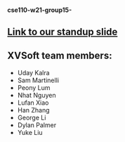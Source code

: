 #### cse110-w21-group15-
## [Link to our standup slide](https://docs.google.com/presentation/d/1CF7MX1Ts6Zjl-tSTK8BTwnwZLjZHEV7Ocm1PnaCiD1k/edit#slide=id.gb759a28c4a_0_5)

## XVSoft team members:
* Uday Kalra
* Sam Martinelli
* Peony Lum
* Nhat Nguyen
* Lufan Xiao
* Han Zhang
* George Li
* Dylan Palmer
* Yuke Liu
